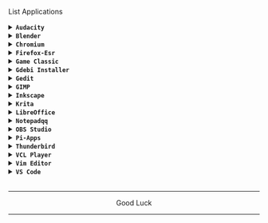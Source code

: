 List Applications

<details>
<summary><code><b>Audacity</b></code></summary>

> github.com/audacity/audacity

The application cannot be opened.
</details>


<details>
<summary><code><b>Blender</b></code></summary>
<img src="https://github.com/wahasa/Ubuntu/raw/main/Apps/Image/blender.jpg">

> github.com/blender
```
apt install blender
```
</details>


<details>
<summary><code><b>Chromium</b></code></summary>
<img src="https://github.com/wahasa/Ubuntu/raw/main/Apps/Image/chromium.jpg">

> github.com/chromium/chromium
```
wget https://raw.githubusercontent.com/wahasa/Ubuntu/main/chromiumfix.sh ; chmod +x chromiumfix.sh ; ./chromiumfix.sh
```
</details>


<details>
<summary><code><b>Firefox-Esr</b></code></summary>
<img src="https://github.com/wahasa/Ubuntu/raw/main/Apps/Image/firefox.jpg">

> github.com/mozilla
```
wget https://raw.githubusercontent.com/wahasa/Ubuntu/main/Patch/browserfix.sh ; chmod +x browserfix.sh ; ./browserfix.sh ; rm browserfix.sh
```
</details>


<details>
<summary><code><b>Game Classic</b></code></summary>

> github.com/Kekun/gnome-games
```
apt install gnome-games
```
</details>


<details>
<summary><code><b>Gdebi Installer</b></code></summary>
<img src="https://github.com/wahasa/Ubuntu/raw/main/Apps/Image/gdebi.jpg">

> github.com/linuxmint/gdebi
```
apt install gdebi
```
</details>


<details>
<summary><code><b>Gedit</b></code></summary>
<img src="https://github.com/wahasa/Ubuntu/raw/main/Apps/Image/gedit.jpg">

> github.com/GNOME/gedit
```
apt install gedit
```
</details>


<details>
<summary><code><b>GIMP</b></code></summary>
<img src="https://github.com/wahasa/Ubuntu/raw/main/Apps/Image/gimp.jpg">

> github.com/snapcrafters/gimp
```
apt install gimp
```
</details>


<details>
<summary><code><b>Inkscape</b></code></summary>
<img src="https://github.com/wahasa/Ubuntu/raw/main/Apps/Image/inkscape.jpg">

> github.com/inkscape/inkscape
```
apt install inkscape
```
</details>


<details>
<summary><code><b>Krita</b></code></summary>
<img src="https://github.com/wahasa/Ubuntu/raw/main/Apps/Image/krita.jpg">

> github.com/KDE/krita
```
apt install krita
```
</details>


<details>
<summary><code><b>LibreOffice</b></code></summary>
<img src="https://github.com/wahasa/Ubuntu/raw/main/Apps/Image/libreoffice.jpg">

> github.com/libreoffice
```
wget https://raw.githubusercontent.com/wahasa/Ubuntu/main/libreofficefix.sh ; chmod +x libreofficefix.sh ; ./libreofficefix.sh
```
</details>


<details>
<summary><code><b>Notepadqq</b></code></summary>
</br>

The application cannot be opened.
</details>


<details>
<summary><code><b>OBS Studio</b></code></summary>
<img src="https://github.com/wahasa/Ubuntu/raw/main/Apps/Image/obs.jpg">

> github.com/obsproject/obs-studio
```
apt install obs-studio
```
</details>


<details>
<summary><code><b>Pi-Apps</b></code></summary>

> github.com/Botspot/pi-apps

The application crached.
</details>


<details>
<summary><code><b>Thunderbird</b></code></summary>
<img src="https://github.com/wahasa/Ubuntu/raw/main/Apps/Image/thunderbird.jpg">

> github.com/mozilla-comm
```
apt install thunderbird
```
</details>


<details>
<summary><code><b>VCL Player</b></code></summary>

> github.com/videolan/vlc

The application cannot be opened.
</details>


<details>
<summary><code><b>Vim Editor</b></code></summary>
<img src="https://github.com/wahasa/Ubuntu/raw/main/Apps/Image/vim.jpg">

> github.com/vim/vim
```
apt install vim
```
</details>


<details>
<summary><code><b>VS Code</b></code></summary>
<img src="https://github.com/wahasa/Ubuntu/raw/main/Apps/Image/vscode.jpg">

> github.com/microsoft/vscode
```
wget https://raw.githubusercontent.com/wahasa/Ubuntu/main/Apps/vscodefix.sh ; chmod +x vscodefix.sh ; ./vscodefix.sh
```
</details>
</br>

---
<p align="center">Good Luck</p>

---
